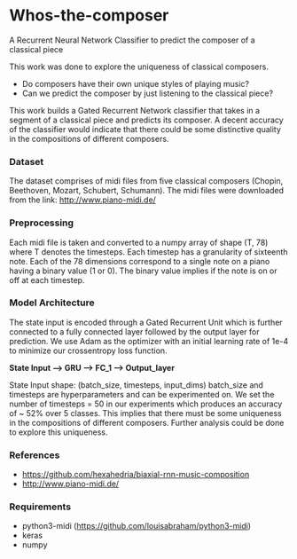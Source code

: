 # Whos-the-composer
A Recurrent Neural Network Classifier to predict the composer of a classical piece

This work was done to explore the uniqueness of classical composers. 
* Do composers have their own unique styles of playing music?
* Can we predict the composer by just listening to the classical piece?

This work builds a Gated Recurrent Network classifier that takes in a segment of a classical piece and predicts its composer.
A decent accuracy of the classifier would indicate that there could be some distinctive quality in the compositions of different composers.

### Dataset
The dataset comprises of midi files from five classical composers (Chopin, Beethoven, Mozart, Schubert, Schumann). 
The midi files were downloaded from the link: http://www.piano-midi.de/

### Preprocessing 
Each midi file is taken and converted to a numpy array of shape (T, 78) where T denotes the timesteps. Each timestep has a granularity of sixteenth note.
Each of the 78 dimensions correspond to a single note on a piano having a binary value (1 or 0). The binary value implies if the note is on or off at each timestep.

### Model Architecture

The state input is encoded through a Gated Recurrent Unit which is further connected to a fully connected layer followed by the output layer for prediction.
We use Adam as the optimizer with an initial learning rate of 1e-4 to minimize our crossentropy loss function.

**State Input --> GRU --> FC_1 --> Output_layer**

State Input shape: (batch_size, timesteps, input_dims)
batch_size and timesteps are hyperparameters and can be experimented on. We set the number of timesteps = 50 in our experiments which produces an accuracy of ~ 52% over 5 classes.
This implies that there must be some uniqueness in the compositions of different composers. Further analysis could be done to explore this uniqueness.

### References

* https://github.com/hexahedria/biaxial-rnn-music-composition <br />
* http://www.piano-midi.de/

### Requirements

* python3-midi (https://github.com/louisabraham/python3-midi)
* keras
* numpy
